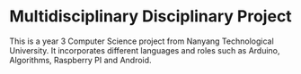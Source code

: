 # Multidisciplinary Disciplinary Project

This is a year 3 Computer Science project from Nanyang Technological University. It incorporates different languages and roles such as Arduino, Algorithms, Raspberry PI and Android.

